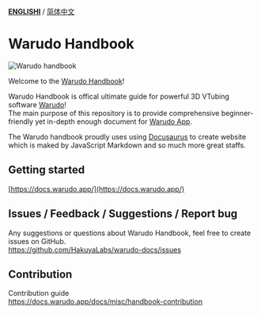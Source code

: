 **[ENGLISHI](README.md)** / [简体中文](README_ZH.md)
# Warudo Handbook

![Warudo handbook](https://docs.warudo.app/doc-img/intro-cover.jpg)

Welcome to the [Warudo Handbook](https://docs.warudo.app/)!

Warudo Handbook is offical ultimate guide for powerful 3D VTubing software [Warudo](https://warudo.app/)!   
The main purpose of this repository is to provide comprehensive beginner-friendly yet in-depth enough document for [Warudo App](https://warudo.app/).

The Warudo handbook proudly uses using [Docusaurus](https://docusaurus.io/) to create website which is maked by JavaScript Markdown and so much more great staffs.

## Getting started
[https://docs.warudo.app/](https://docs.warudo.app/)

## Issues / Feedback / Suggestions / Report bug

Any suggestions or questions about Warudo Handbook, feel free to create issues on GitHub.  
https://github.com/HakuyaLabs/warudo-docs/issues
 
## Contribution

Contribution guide  
https://docs.warudo.app/docs/misc/handbook-contribution
